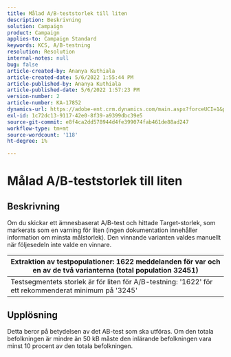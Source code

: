 ```yaml
---
title: Målad A/B-teststorlek till liten
description: Beskrivning
solution: Campaign
product: Campaign
applies-to: Campaign Standard
keywords: KCS, A/B-testning
resolution: Resolution
internal-notes: null
bug: false
article-created-by: Ananya Kuthiala
article-created-date: 5/6/2022 1:55:44 PM
article-published-by: Ananya Kuthiala
article-published-date: 5/6/2022 1:57:23 PM
version-number: 2
article-number: KA-17852
dynamics-url: https://adobe-ent.crm.dynamics.com/main.aspx?forceUCI=1&pagetype=entityrecord&etn=knowledgearticle&id=6720ed34-44cd-ec11-a7b5-0022480b639b
exl-id: 1c72dc13-9117-42e0-8f39-a9399dbc39e5
source-git-commit: e8f4ca2dd578944d4fe399074fab461de88ad247
workflow-type: tm+mt
source-wordcount: '118'
ht-degree: 1%

---
```


# Målad A/B-teststorlek till liten

## Beskrivning


Om du skickar ett ämnesbaserat A/B-test och hittade Target-storlek, som markerats som en varning för liten (ingen dokumentation innehåller information om minsta målstorlek). Den vinnande varianten valdes manuellt när följesedeln inte valde en vinnare.




| Extraktion av testpopulationer: 1622 meddelanden för var och en av de två varianterna (total population 32451) |
| --- |
| Testsegmentets storlek är för liten för A/B-testning: &#39;1622&#39; för ett rekommenderat minimum på &#39;3245&#39; |



## Upplösning


Detta beror på betydelsen av det AB-test som ska utföras. Om den totala befolkningen är mindre än 50 kB måste den inlärande befolkningen vara minst 10 procent av den totala befolkningen.
